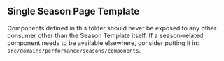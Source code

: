 ## Single Season Page Template

Components defined in this folder should never be exposed to any other consumer other than the Season Template itself.
If a season-related component needs to be available elsewhere, consider putting it in: `src/domains/performance/seasons/components`.